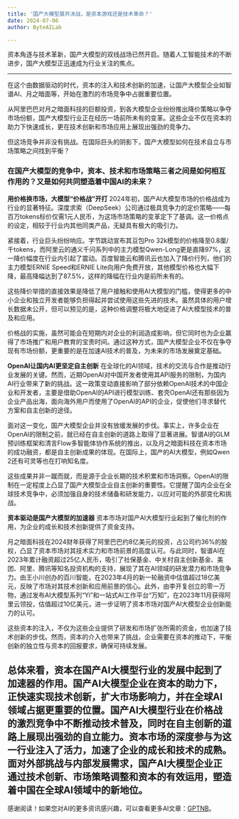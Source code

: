 ```yaml
---
title: '国产大模型展开决战，是资本游戏还是技术革命？'
date: 2024-07-06
author: ByteAILab

---
```


资本角逐与技术革新，国产大模型的双线战场已然开启。随着人工智能技术的不断进步，国产大模型正迅速成为行业关注的焦点。

---
在这个由数据驱动的时代，资本的注入和技术创新的加速，让国产大模型企业如智谱AI、月之暗面等，开始在激烈的市场竞争中占据重要位置。

从阿里巴巴对月之暗面科技的巨额投资，到各大模型企业纷纷推出降价策略以争夺市场份额，国产大模型行业正在经历一场前所未有的变革。这些企业不仅在资本的助力下快速成长，更在技术创新和市场应用上展现出强劲的竞争力。

但这场竞争并非没有挑战。在国际巨头的阴影下，国产大模型如何在技术自立与市场策略之间找到平衡？

### 在国产大模型的竞争中，资本、技术和市场策略三者之间是如何相互作用的？又是如何共同塑造着中国AI的未来？

**用价格换市场，大模型“价格战”开打**
2024年初，国产AI大模型市场的价格战成为行业的显著特征。深度求索（DeepSeek）公司通过极具竞争力的定价策略——每百万tokens标价仅需1元人民币，为这场市场策略的变革定下了基调。这一价格点的设定，相较于行业内其他同类产品，无疑具有极大的吸引力。

紧接着，行业巨头纷纷响应。字节跳动宣布其豆包Pro 32k模型的价格降至0.8厘/千tokens，而阿里云的通义千问系列中的主力模型Qwen-Long更是直降97%，这一降价幅度在行业内引起了震动。百度智能云和腾讯云也加入了降价行列，他们的主力模型ERNIE Speed和ERNIE Lite向用户免费开放，其他模型价格也大幅下降，最高降幅达到了87.5%，这样的降幅在行业内是前所未有的。

这些降价举措的直接效果是降低了用户接触和使用AI大模型的门槛，使得更多的中小企业和独立开发者能够负担得起并尝试使用这些先进的技术。虽然具体的用户增长数据未公开，但可以预见的是，这种价格调整将极大地促进了AI大模型技术的普及和应用。

价格战的实施，虽然可能会在短期内对企业的利润造成影响，但它同时也为企业赢得了市场推广和用户教育的宝贵时间。通过这种方式，国产大模型企业不仅在争夺现有市场份额，更重要的是在加速AI技术的普及，为未来的市场发展奠定基础。

**OpenAI让国内AI更坚定自主创新**
在全球化的AI领域，技术的交流与合作是推动行业发展的关键。然而，近期OpenAI对中国开发者使用其API服务的限制，为国内AI行业带来了新的挑战。这一政策变动直接影响了部分依赖OpenAI技术的中国企业和开发者，主要是借助OpenAI的API进行模型训练、套壳OpenAI还有那些因为企业产品出海，面向海外用户而使用了OpenAI的API的企业，促使他们寻求替代方案和自主创新的途径。

面对这一变化，国产大模型企业并没有放缓发展的步伐。事实上，许多企业在OpenAI的限制之前，就已经在自主创新的道路上取得了显著进展。智谱AI的GLM预训练框架和清言Flow多智能体协作系统的推出，以及月之暗面科技在资本市场的成功融资，都是自主创新成果的体现。在国际上，国产的AI大模型，例如Qwen 2还有可灵等也在打响知名度。

这些成果并非一蹴而就，而是源于企业长期的技术积累和市场洞察。OpenAI的限制在一定程度上凸显了国产大模型企业自主创新的重要性。它提醒了国内企业在全球技术竞争中，必须加强自身的技术储备和研发能力，以应对可能的外部变化和挑战。

**资本驱动是国产大模型的加速器**
资本市场对国产AI大模型行业起到了催化剂的作用，为企业的成长和技术创新提供了资金支持。

月之暗面科技在2024财年获得了阿里巴巴约8亿美元的投资，占公司约36%的股权，凸显了资本市场对其技术实力和市场前景的高度认可。与此同时，智谱AI在2023年累计融资超过25亿人民币，吸引了社保基金、中关村自主创新基金、美团、阿里、腾讯等知名投资机构的支持，展现了其在AI领域的研发潜力和市场竞争力。由王小川创办的百川智能，在2023年4月的新一轮融资中估值超过18亿美元，反映了市场对其技术创新和应用前景的信心。此外，由李开复创立的零一万物，通过发布AI大模型系列“Yi”和一站式AI工作平台“万知”，在2023年11月获得阿里云领投，估值超过10亿美元，进一步证明了资本市场对国产AI大模型企业创新能力的认可。

这些资本的注入，不仅为这些企业提供了研发和市场扩张所需的资金，也加速了技术创新的步伐。然而，资本的介入也带来了挑战，企业需要在资本的推动下，平衡创新的独立性与资本的回报要求，确保可持续发展。

总体来看，资本在国产AI大模型行业的发展中起到了加速器的作用。国产AI大模型企业在资本的助力下，正快速实现技术创新，扩大市场影响力，并在全球AI领域占据更重要的位置。国产AI大模型行业在价格战的激烈竞争中不断推动技术普及，同时在自主创新的道路上展现出强劲的自立能力。资本市场的深度参与为这一行业注入了活力，加速了企业的成长和技术的成熟。面对外部挑战与内部发展需求，国产AI大模型企业正通过技术创新、市场策略调整和资本的有效运用，塑造着中国在全球AI领域中的新地位。
---
感谢阅读！如果您对AI的更多资讯感兴趣，可以查看更多AI文章：[GPTNB](https://gptnb.com)。